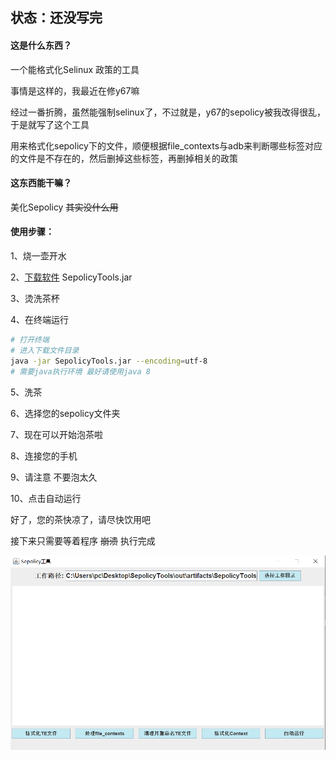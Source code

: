 ## 状态：还没写完

#### 这是什么东西？

一个能格式化Selinux 政策的工具

事情是这样的，我最近在修y67嘛

经过一番折腾，虽然能强制selinux了，不过就是，y67的sepolicy被我改得很乱，于是就写了这个工具

用来格式化sepolicy下的文件，顺便根据file_contexts与adb来判断哪些标签对应的文件是不存在的，然后删掉这些标签，再删掉相关的政策



#### 这东西能干嘛？

美化Sepolicy ~~其实没什么用~~

#### 使用步骤：

1、烧一壶开水

2、[下载软件](https://github.com/succerseng/SepolicyTools/releases) SepolicyTools.jar

3、烫洗茶杯

4、在终端运行

```sh
# 打开终端
# 进入下载文件目录
java -jar SepolicyTools.jar --encoding=utf-8
# 需要java执行环境 最好请使用java 8
```

5、洗茶

6、选择您的sepolicy文件夹

7、现在可以开始泡茶啦

8、连接您的手机

9、请注意 不要泡太久

10、点击自动运行

好了，您的茶快凉了，请尽快饮用吧

接下来只需要等着程序 ~~崩溃~~ 执行完成




![长这样](picture.png)